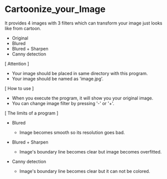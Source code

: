 # Cartoonize_your_Image
It provides 4 images with 3 filters which can transform your image just looks like from cartoon.
- Original
- Blured
- Blured + Sharpen
- Canny detection

[ Attention ]

- Your image should be placed in same directory with this program.
- Your image should be named as 'image.jpg'.


[ How to use ]

- When you execute the program, it will show you your original image.
- You can change image filter by pressing '-' or '+'.

[ The limits of a program ]

- Blured
  - Image becomes smooth so its resolution goes bad.
 
- Blured + Sharpen
  - Image's boundary line becomes clear but image becomes overfitted.

- Canny detection
  - Image's boundary line becomes clear but it can not be colored.
